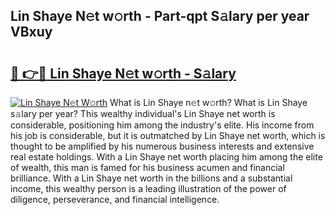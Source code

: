 ## Lin Shaye N𝚎t w𝚘rth - Part-qpt S𝚊lary per year VBxuy

# <h2><a href="http://gc2cpl.nevu.top/?p=Lin+Shaye">🔗 👉🔴 Lin Shaye N𝚎t w𝚘rth - S𝚊lary</a></h2>

[![Lin Shaye N𝚎t W𝚘rth](https://i.imgur.com/Oavwk0R.jpeg)](http://gc2cpl.nevu.top/?p=Lin+Shaye)
What is Lin Shaye n𝚎t w𝚘rth? What is Lin Shaye s𝚊lary per year?
This wealthy individual's Lin Shaye net worth is considerable, positioning him among the industry's elite. His income from his job is considerable, but it is outmatched by Lin Shaye net worth, which is thought to be amplified by his numerous business interests and extensive real estate holdings. With a Lin Shaye net worth placing him among the elite of wealth, this man is famed for his business acumen and financial brilliance. With a Lin Shaye net worth in the billions and a substantial income, this wealthy person is a leading illustration of the power of diligence, perseverance, and financial intelligence.
